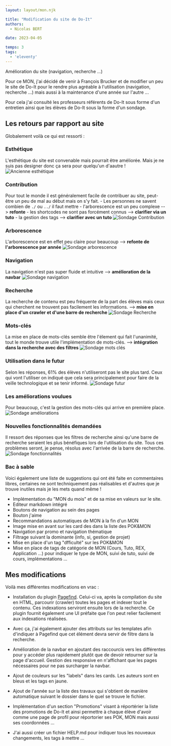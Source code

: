 ```yaml
---
layout: layout/mon.njk

title: "Modification du site de Do-It"
authors:
  - Nicolas BERT

date: 2023-04-05

temps: 3
tags:
  - 'eleventy'
---
```


<!-- début résumé -->
Amélioration du site (navigation, recherche ...)
<!-- fin résumé -->

Pour ce MON, j'ai décidé de venir à François Brucker et de modifier un peu le site de Do-It pour le rendre plus agréable à l'utilisation (navigation, recherche ...) mais aussi à la maintenance d'une année sur l'autre ...

Pour cela j'ai consulté les professeurs référents de Do-It sous forme d'un entretien ainsi que les élèves de Do-It sous la forme d'un sondage.

## Les retours par rapport au site

Globalement voilà ce qui est ressorti :

### Esthétique
L'esthétique du site est convenable mais pourrait être améliorée. Mais je ne suis pas designer donc ça sera pour quelqu'un d'aautre !
![Ancienne esthétique](./images/esthetique.png)

### Contribution
Pour tout le monde il est généralement facile de contribuer au site, peut-être un peu de mal au début mais on s'y fait. 
    - Les personnes ne savent combien de `./` ou `../` il faut mettre
    - l'arborescence est un peu complexe --> **refonte**
    - les shortcodes ne sont pas forcément connus --> **clarifier via un tuto**
    - la gestion des tags --> **clarifier avec un tuto**
![Sondage Contribution](./contribution.png)

### Arborescence
L'arborescence est en effet peu claire pour beaucoup --> **refonte de l'arborescence par année**
![Sondage arborescence](./arborescence.png)

### Navigation
La navigation n'est pas super fluide et intuitive --> **amélioration de la navbar**
![Sondage navigation](./navigation.png)

### Recherche
La recherche de contenu est peu fréquente de la part des élèves mais ceux qui cherchent ne trouvent pas facilement les informations. --> **mise en place d'un crawler et d'une barre de recherche**
![Sondage Recherche](./recherche.png)

### Mots-clés
La mise en place de mots-clés semble être l'élement qui fait l'unanimité, tout le monde trouve utile l'implémentation de mots-clés. --> **intégration dans la recherche avec des filtres**
![Sondage mots clés](./mots-cles.png)

### Utilisation dans le futur
Selon les réponses, 61% des élèves n'utiliseront pas le site plus tard. Ceux qui vont l'utiliser on indiqué que cela sera principalement pour faire de la veille technologique et se tenir informé.
![Sondage futur](./futur.png)

### Les améliorations voulues
Pour beaucoup, c'est la gestion des mots-clés qui arrive en première place.
![Sondage améliorations](./ameliorations.png")

### Nouvelles fonctionnalités demandées
Il ressort des réponses que les filtres de recherche ainsi qu'une barre de recherche seraient les plus bénéfiques lors de l'utilisation du site. Tous ces problèmes seront, je pense, résolus avec l'arrivée de la barre de recherche.
![Sondage fonctionnalités](./fonctionnalites.png)

### Bac à sable
Voici également une liste de suggestions qui ont été faite en commentaires libres, certaines ne sont techniquement pas réalisables et d'autres que je trouve inutiles mais je les mets quand même !

- Implémentation du "MON du mois" et de sa mise en valeurs sur le site. 
- Editeur markdown intégré
- Boutons de navigation au sein des pages
- Bouton j'aime
- Recommandations automatiques de MON à la fin d'un MON 
- Image mise en avant sur les card des dans la liste des POK&MON
- Navigation par promo et navigation thématique
- Filtrage suivant la dominante (info, si, gestion de projet)
- Mise en place d'un tag "dfficulté" sur les POK&MON
- Mise en place de tags de catégorie de MON (Cours, Tuto, REX, Application ...) pour indiquer le type de MON, suivi de tuto, suivi de cours, implémentations ...

## Mes modifications

Voilà mes différentes modifications en vrac :

- Installation du plugin [Pagefind](https://pagefind.app/). Celui-ci va, après la compilation du site en HTML, parcourir (crawler) toutes les pages et indexer tout le contenu. Ces indexations serviront ensuite lors de la recherche. Ce plugin fournit également une UI préfaite que l'on peut relier facilement aux indexations réalisées.

- Avec ça, j'ai également ajouter des attributs sur les templates afin d'indiquer à Pagefind que cet élément devra servir de filtre dans la recherche.

- Amélioration de la navbar en ajoutant des raccourcis vers les différentes pour  y accéder plus rapidement plutôt que de devoir retourner sur la page d'accueil. Gestion des responsive en n'affichant que les pages nécessaires pour ne pas surcharger la navbar.

- Ajout de couleurs sur les "labels" dans les cards. Les auteurs sont en bleus et les tags en jaune.

- Ajout de l'année sur la liste des travaux qui s'obtient de manière automatique suivant le dossier dans le quel se trouve le fichier.

- Implémentation d'un section "Promotions" visant à réportérier la liste des promotions de Do-It et ainsi permettre à chaque élève d'avoir comme une page de profil pour réportorier ses POK, MON mais aussi ses coordonnées ...

- J'ai aussi créer un fichier HELP.md pour indiquer tous les nouveaux changements, les tags à mettre ...




